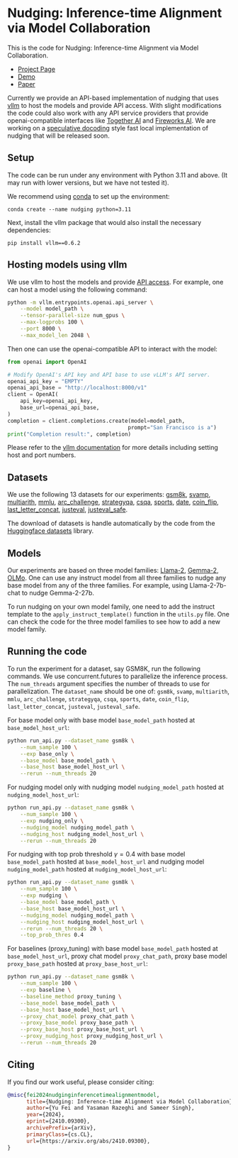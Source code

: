 # Nudging: Inference-time Alignment via Model Collaboration

This is the code for Nudging: Inference-time Alignment via Model Collaboration.
 * [Project Page](https://fywalter.github.io/nudging/)
 * [Demo](https://huggingface.co/spaces/fywalter/nudging_align)
 * [Paper](https://arxiv.org/abs/2410.09300)

Currently we provide an API-based implementation of nudging that uses [vllm](https://github.com/vllm-project/vllm) to host the models and provide API access.
With slight modifications the code could also work with any API service providers that provide openai-compatible interfaces like [Together AI](https://www.together.ai/) and [Fireworks AI](https://fireworks.ai/).
We are working on a [speculative docoding](https://arxiv.org/abs/2211.17192) style fast local implementation of nudging that will be released soon.
 
## Setup
The code can be run under any environment with Python 3.11 and above.
(It may run with lower versions, but we have not tested it).

We recommend using [conda](https://anaconda.org/anaconda/conda) to set up the environment:

    conda create --name nudging python=3.11

Next, install the vllm package that would also install the necessary dependencies:

    pip install vllm==0.6.2

## Hosting models using vllm
We use vllm to host the models and provide [API access](https://docs.vllm.ai/en/latest/serving/openai_compatible_server.html). For example, one can host a model using the following command:

```bash
python -m vllm.entrypoints.openai.api_server \
    --model model_path \
    --tensor-parallel-size num_gpus \
    --max-logprobs 100 \
    --port 8000 \
    --max_model_len 2048 \
```
Then one can use the openai-compatible API to interact with the model:

```python
from openai import OpenAI

# Modify OpenAI's API key and API base to use vLLM's API server.
openai_api_key = "EMPTY"
openai_api_base = "http://localhost:8000/v1"
client = OpenAI(
    api_key=openai_api_key,
    base_url=openai_api_base,
)
completion = client.completions.create(model=model_path,
                                      prompt="San Francisco is a")
print("Completion result:", completion)
```

Please refer to the [vllm documentation](https://docs.vllm.ai/en/v0.2.7/getting_started/quickstart.html) for more details including setting host and port numbers.
## Datasets
We use the following 13 datasets for our experiments: 
[gsm8k](https://huggingface.co/datasets/gsm8k), 
[svamp](https://huggingface.co/datasets/gsm8k), 
[multiarith](https://huggingface.co/datasets/ChilleD/MultiArith), 
[mmlu](https://huggingface.co/datasets/cais/mmlu), 
[arc_challenge](https://huggingface.co/datasets/allenai/ai2_arc), 
[strategyqa](https://huggingface.co/datasets/ChilleD/StrategyQA), 
[csqa](https://huggingface.co/datasets/tau/commonsense_qa), 
[sports](https://huggingface.co/datasets/hails/bigbench/viewer/sports_understanding_zero_shot), 
[date](https://huggingface.co/datasets/hails/bigbench/viewer/date_understanding_zero_shot), 
[coin_flip](https://huggingface.co/datasets/skrishna/coin_flip), 
[last_letter_concat](https://huggingface.co/datasets/ChilleD/LastLetterConcat), 
[justeval](https://huggingface.co/datasets/re-align/just-eval-instruct), 
[justeval_safe](https://huggingface.co/datasets/re-align/just-eval-instruct/viewer/judgements_safety).


The download of datasets is handle automatically by the code from the [Huggingface datasets](https://huggingface.co/docs/datasets/) library.

## Models
Our experiments are based on three model families: 
[Llama-2](https://huggingface.co/meta-llama/Llama-2-7b),
[Gemma-2](https://huggingface.co/google/gemma-2-2b),
[OLMo](https://huggingface.co/allenai/OLMo-1B-0724-hf). One can use any instruct model from all three families to nudge any base model from any of the three families. For example, using Llama-2-7b-chat to nudge Gemma-2-27b.

To run nudging on your own model family, one need to add the instruct template to the `apply_instruct_template()` function in the `utils.py` file. One can check the code for the three model families to see how to add a new model family.


## Running the code
To run the experiment for a dataset, say GSM8K, run the following commands. We use concurrent.futures to parallelize the inference process. The `num_threads` argument specifies the number of threads to use for parallelization. The `dataset_name` should be one of: `gsm8k`, `svamp`, `multiarith`, `mmlu`, `arc_challenge`, `strategyqa`, `csqa`, `sports`, `date`, `coin_flip`, `last_letter_concat`, `justeval`, `justeval_safe`.

For base model only with base model `base_model_path` hosted at `base_model_host_url`:
```bash
python run_api.py --dataset_name gsm8k \
    --num_sample 100 \
    --exp base_only \
    --base_model base_model_path \
    --base_host base_model_host_url \
    --rerun --num_threads 20
```

For nudging model only with nudging model `nudging_model_path` hosted at `nudging_model_host_url`:
```bash
python run_api.py --dataset_name gsm8k \
    --num_sample 100 \
    --exp nudging_only \
    --nudging_model nudging_model_path \
    --nudging_host nudging_model_host_url \
    --rerun --num_threads 20
```
For nudging with top prob threshold $\gamma=0.4$ with base model `base_model_path` hosted at `base_model_host_url` and nudging model `nudging_model_path` hosted at `nudging_model_host_url`:
```bash
python run_api.py --dataset_name gsm8k \
    --num_sample 100 \
    --exp nudging \
    --base_model base_model_path \
    --base_host base_model_host_url \
    --nudging_model nudging_model_path \
    --nudging_host nudging_model_host_url \
    --rerun --num_threads 20 \
    --top_prob_thres 0.4
```

For baselines (proxy_tuning) with base model `base_model_path` hosted at `base_model_host_url`, proxy chat model `proxy_chat_path`, proxy base model `proxy_base_path` hosted at `proxy_base_host_url`:
```bash
python run_api.py --dataset_name gsm8k \
    --num_sample 100 \
    --exp baseline \
    --baseline_method proxy_tuning \
    --base_model base_model_path \
    --base_host base_model_host_url \
    --proxy_chat_model proxy_chat_path \
    --proxy_base_model proxy_base_path \
    --proxy_base_host proxy_base_host_url \
    --proxy_nudging_host proxy_nudging_host_url \
    --rerun --num_threads 20
```

## Citing
If you find our work useful, please consider citing:
```BibTeX
@misc{fei2024nudginginferencetimealignmentmodel,
      title={Nudging: Inference-time Alignment via Model Collaboration}, 
      author={Yu Fei and Yasaman Razeghi and Sameer Singh},
      year={2024},
      eprint={2410.09300},
      archivePrefix={arXiv},
      primaryClass={cs.CL},
      url={https://arxiv.org/abs/2410.09300}, 
}
```
